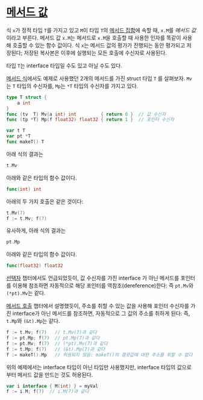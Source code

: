 # [메서드 값](#method-values)

식 `x`가 정적 타입 `T`를 가지고 있고 `M`이 타입 `T`의 [메서드 집합](/Types/method_sets.html)에 속할 때, `x.M`를 *메서드 값*이라고 부른다. 메서드 값 `x.M`는 메서드로 `x.M`을 호출할 때 사용한 인자를 똑같이 사용해 호출할 수 있는 함수 값이다. 식 `x`는 메서드 값의 평가가 진행되는 동안 평가되고 저장된다; 저장된 복사본은 이후에 실행되는 모든 호출에 수신자로 사용된다. 

타입 `T`는 interface 타입일 수도 있고 아닐 수도 있다.

[메서드 식](/Expressions/method_expressions.html)에서도 예제로 사용했던 2개의 메서드를 가진 struct 타입 `T` 를 살펴보자. `Mv`는 `T` 타입의 수신자를,  `Mp`는 `*T` 타입의 수신자를 가지고 있다.

```go
type T struct {
    a int
}
func (tv  T) Mv(a int) int         { return 0 }  // 값 수신자
func (tp *T) Mp(f float32) float32 { return 1 }  // 포인터 수신자

var t T
var pt *T
func makeT() T
```

아래 식의 결과는

```go
t.Mv
```

아래와 같은 타입의 함수 값이다.

```go
func(int) int
```

아래의 두 가지 호출은 같은 것이다:

```go
t.Mv(7)
f := t.Mv; f(7)
```

유사하게, 아래 식의 결과는

```go
pt.Mp
```

아래와 같은 타입의 함수 값이다.

```go
func(float32) float32
```

[선택자](/Expressions/selectors.html) 챕터에서도 언급되었듯이, 값 수신자를 가진 interface 가 아닌 메서드를 포인터를 이용해 참조하면 자동적으로 해당 포인터를 역참조(dereference)한다: 즉 `pt.Mv`와 `(*pt).Mv`는 같다.

[메서드 호출](/Expressions/calls.html) 챕터에서 설명했듯이, 주소를 취할 수 있는 값을 사용해 포인터 수신자를 가진 interface가 아닌 메서드를 참조하면, 자동적으로 그 값의 주소를 취하게 된다: 즉, `t.Mp`와 `(&t).Mp`는 같다.

```go
f := t.Mv; f(7)   // t.Mv(7)과 같다
f := pt.Mp; f(7)  // pt.Mp(7)과 같다
f := pt.Mv; f(7)  // (*pt).Mv(7)과 같다
f := t.Mp; f(7)   // (&t).Mp(7)과 같다
f := makeT().Mp   // 허용되지 않음: makeT()의 결괏값에 대한 주소를 취할 수 없다
```

위의 예제에서는 interface 타입이 아닌 타입만 사용했지만, interface 타입의 값으로부터 메서드 값을 만드는 것도 허용된다.

```go
var i interface { M(int) } = myVal
f := i.M; f(7)  // i.M(7)과 같다
```
